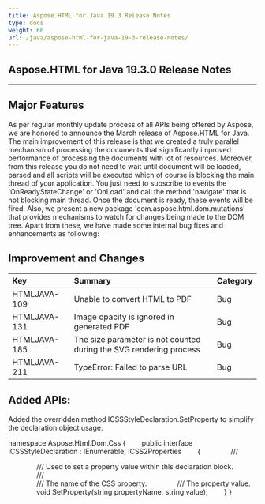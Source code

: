 ```yaml
---
title: Aspose.HTML for Java 19.3 Release Notes
type: docs
weight: 60
url: /java/aspose-html-for-java-19-3-release-notes/
---
```


## **Aspose.HTML for Java 19.3.0 Release Notes** ## 
-----
## **Major Features** ## 
As per regular monthly update process of all APIs being offered by Aspose, we are honored to announce the March release of Aspose.HTML for Java. The main improvement of this release is that we created a truly parallel mechanism of processing the documents that significantly improved performance of processing the documents with lot of resources. Moreover, from this release you do not need to wait until document will be loaded, parsed and all scripts will be executed which of course is blocking the main thread of your application. You just need to subscribe to events the 'OnReadyStateChange' or 'OnLoad' and call the method 'navigate' that is not blocking main thread. Once the document is ready, these events will be fired. Also, we present a new package 'com.aspose.html.dom.mutations' that provides mechanisms to watch for changes being made to the DOM tree. Apart from these, we have made some internal bug fixes and enhancements as following:
## **Improvement and Changes** ## 

|**Key**|**Summary**|**Category**|
| :- | :- | :- |
|HTMLJAVA-109|Unable to convert HTML to PDF|Bug|
|HTMLJAVA-131|Image opacity is ignored in generated PDF|Bug|
|HTMLJAVA-185|The size parameter is not counted during the SVG rendering process|Bug|
|HTMLJAVA-211|TypeError: Failed to parse URL|Bug|
## **Added APIs:** ## 
Added the overridden method ICSSStyleDeclaration.SetProperty to simplify the declaration object usage.

namespace Aspose.Html.Dom.Css
{
`    `public interface ICSSStyleDeclaration : IEnumerable<string>, ICSS2Properties
`    `{
`        `/// <summary>
`        `/// Used to set a property value within this declaration block.
`        `/// </summary>
`        `/// <param name="propertyName">The name of the CSS property.</param>
`        `/// <param name="value">The property value.</param>
`        `void SetProperty(string propertyName, string value);
`    `}
}
